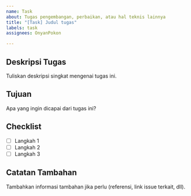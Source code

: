 ```yaml
---
name: Task
about: Tugas pengembangan, perbaikan, atau hal teknis lainnya
title: "[Task] Judul tugas"
labels: task
assignees: OnyanPokon

---
```


## Deskripsi Tugas

Tuliskan deskripsi singkat mengenai tugas ini.

## Tujuan

Apa yang ingin dicapai dari tugas ini?

## Checklist

- [ ] Langkah 1
- [ ] Langkah 2
- [ ] Langkah 3

## Catatan Tambahan

Tambahkan informasi tambahan jika perlu (referensi, link issue terkait, dll).
